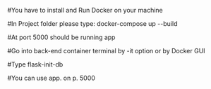 #You have to install and Run Docker on your machine

#In Project folder please type: docker-compose up --build

#At port 5000 should be running app

#Go into back-end container terminal by -it option or by Docker GUI

#Type flask-init-db

#You can use app. on p. 5000